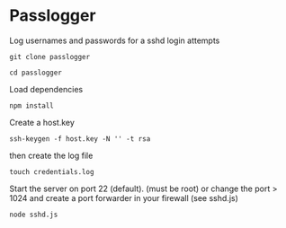 # Passlogger

Log usernames and passwords  for a sshd login attempts


```
git clone passlogger
```

```
cd passlogger
```
Load dependencies

```
npm install
```

Create a host.key
```
ssh-keygen -f host.key -N '' -t rsa
```

then create the log file
```
touch credentials.log
```
Start the server on port 22 (default). (must be root)
or change the port > 1024 and create a port forwarder in your firewall (see sshd.js)
```
node sshd.js
```
